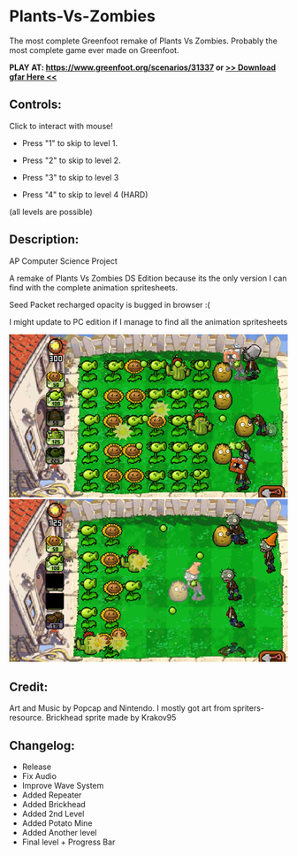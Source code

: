 # Plants-Vs-Zombies
The most complete Greenfoot remake of Plants Vs Zombies. Probably the most complete game ever made on Greenfoot.

**PLAY AT: https://www.greenfoot.org/scenarios/31337 or [>> Download gfar Here <<](https://github.com/TheExploration/Plants-Vs-Zombies/releases/tag/0.2)**

## Controls:
Click to interact with mouse!

- Press "1" to skip to level 1.
  
- Press "2" to skip to level 2.
  
- Press "3" to skip to level 3

- Press "4" to skip to level 4 (HARD)
  
(all levels are possible)




## Description:
AP Computer Science Project

A remake of Plants Vs Zombies DS Edition because its the only version I can find with the complete animation spritesheets.

Seed Packet recharged opacity is bugged in browser :(

I might update to PC edition if I manage to find all the animation spritesheets

![demo2](https://github.com/TheExploration/Plants-Vs-Zombies/blob/master/demo2.png)
![demo](https://github.com/TheExploration/Plants-Vs-Zombies/blob/master/demo.png)


## Credit:
Art and Music by Popcap and Nintendo.
I mostly got art from spriters-resource.
Brickhead sprite made by Krakov95


## Changelog:
- Release
- Fix Audio
- Improve Wave System
- Added Repeater
- Added Brickhead
- Added 2nd Level
- Added Potato Mine
- Added Another level
- Final level + Progress Bar
